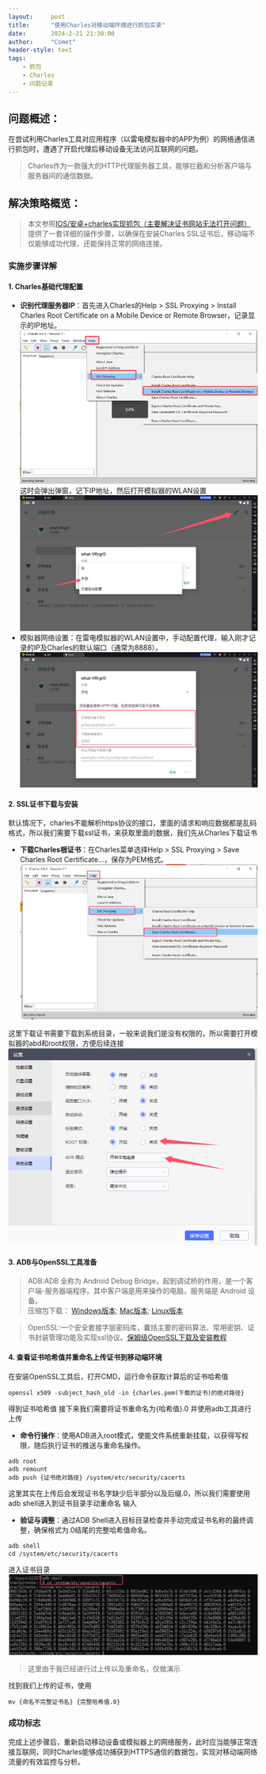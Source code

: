 ```yaml
---
layout:     post
title:      "使用Charles对移动端环境进行抓包实录"
date:       2024-2-21 21:30:00
author:     "Comet"
header-style: text
tags:
    - 抓包
    - Charles
    - 问题记录
---
```



## 问题概述：
在尝试利用Charles工具对应用程序（以雷电模拟器中的APP为例）的网络通信进行抓包时，遭遇了开启代理后移动设备无法访问互联网的问题。
> Charles作为一款强大的HTTP代理服务器工具，能够拦截和分析客户端与服务器间的通信数据。

## 解决策略概览：
> 本文参照[IOS/安卓+charles实现抓包（主要解决证书网站无法打开问题）](https://blog.csdn.net/qq_53631388/article/details/134706062#:~:text=%E6%89%93%E5%BC%80charles-%3EHelp-%3ESSL%20Proxying-%3ESave%20Charles%20Root%20Certificate...%2C%E5%B0%86%E8%AF%81%E4%B9%A6%E4%BF%9D%E5%AD%98%E6%88%90pem%E7%9A%84%E6%A0%BC%E5%BC%8F%20%E9%80%89%E6%8B%A9%E5%88%9A%E5%88%9A%E5%88%9B%E5%BB%BA%E7%9A%84charles%E6%96%87%E4%BB%B6%E5%A4%B9%EF%BC%8C%E7%84%B6%E5%90%8E%E5%90%8C%E8%B7%AF%E5%BE%84%E4%B8%8B%E4%BC%9A%E5%87%BA%E7%8E%B0%E4%B8%80%E4%B8%AAcharles.pem%20%E8%AE%A1%E7%AE%97%E8%AF%81%E4%B9%A6hash%E5%80%BC%E5%B9%B6%E4%BF%AE%E6%94%B9%E8%AF%81%E4%B9%A6%E5%90%8D%E7%A7%B0%20%E4%BD%BF%E7%94%A8%E4%B8%8B%E9%9D%A2%E7%9A%84%E6%8C%87%E4%BB%A4%E8%8E%B7%E5%8F%96%E8%AF%81%E4%B9%A6%E6%96%87%E4%BB%B6%E7%9A%84hash%E5%80%BC%EF%BC%8C%E5%9B%BE%E4%B8%AD0fd5834%E5%B0%B1%E6%98%AF%E8%AE%A1%E7%AE%97%E5%87%BA%E6%9D%A5%E7%9A%84hash%E5%80%BC%EF%BC%8C%E5%B0%86charels.pem%E4%BF%AE%E6%94%B9%E6%88%90%22hash%E5%80%BC.0%22%2C%E5%A6%820fd5834.0,x%20509%20-subject_hash_old%20-%20in%20%3C%20charles.pem%E7%9A%84%E7%BB%9D%E5%AF%B9%E8%B7%AF%E5%BE%84%20%3E)
提供了一套详细的操作步骤，以确保在安装Charles SSL证书后，移动端不仅能够成功代理，还能保持正常的网络连接。
### 实施步骤详解
#### 1. Charles基础代理配置
- **识别代理服务器IP**：首先进入Charles的Help > SSL Proxying > Install Charles Root Certificate on a Mobile Device or Remote Browser，记录显示的IP地址。<br>
![Charles_1](/img/in-post/post_charles/Charles_1.png)
这时会弹出弹窗，记下IP地址，然后打开模拟器的WLAN设置
![Charles_2](/img/in-post/post_charles/Charles_2.png)
- 模拟器网络设置：在雷电模拟器的WLAN设置中，手动配置代理，输入刚才记录的IP及Charles的默认端口（通常为8888）。
![Charles_3](/img/in-post/post_charles/Charles_3.png)
#### 2. SSL证书下载与安装
默认情况下，charles不能解析https协议的接口，里面的请求和响应数据都是乱码格式，所以我们需要下载ssl证书，来获取里面的数据，我们先从Charles下载证书
- **下载Charles根证书**：在Charles菜单选择Help > SSL Proxying > Save Charles Root Certificate...，保存为PEM格式。
![Charles_5](/img/in-post/post_charles/Charles_5.png)

这里下载证书需要下载到系统目录，一般来说我们是没有权限的，所以需要打开模拟器的abd和root权限，方便后续连接
![Charles_4](/img/in-post/post_charles/Charles_4.png)
#### 3. ADB与OpenSSL工具准备
> ADB:ADB 全称为 Android Debug Bridge，起到调试桥的作用，是一个客户端-服务器端程序。其中客户端是用来操作的电脑，服务端是 Android 设备。</br>
压缩包下载：
[Windows版本](https://dl.google.com/android/repository/platform-tools-latest-windows.zip);
[Mac版本](https://dl.google.com/android/repository/platform-tools-latest-darwin.zip);
[Linux版本](https://dl.google.com/android/repository/platform-tools-latest-linux.zip)

> OpenSSL:一个安全套接字层密码库，囊括主要的密码算法、常用密钥、证书封装管理功能及实现ssl协议。[保姆级OpenSSL下载及安装教程](https://blog.csdn.net/loveryunz/article/details/136739887)

#### 4. 查看证书哈希值并重命名上传证书到移动端环境
在安装OpenSSL工具后，打开CMD，运行命令获取计算后的证书哈希值
```
openssl x509 -subject_hash_old -in {charles.pem(下载的证书)的绝对路径}
```
得到证书哈希值
接下来我们需要将证书重命名为{哈希值}.0
并使用adb工具进行上传
- **命令行操作**：使用ADB进入root模式，使能文件系统重新挂载，以获得写权限，随后执行证书的推送与重命名操作。
```
adb root
adb remount
adb push {证书绝对路径} /system/etc/security/cacerts
```
这里其实在上传后会发现证书名字缺少后半部分以及后缀.0，所以我们需要使用adb shell进入到证书目录手动重命名
输入
- **验证与调整**：通过ADB Shell进入目标目录检查并手动完成证书名称的最终调整，确保格式为.0结尾的完整哈希值命名。
```
adb shell
cd /system/etc/security/cacerts
```
进入证书目录
![Charles_6](/img/in-post/post_charles/Charles_6.png)
> 这里由于我已经进行过上传以及重命名，仅做演示

找到我们上传的证书，使用
```
mv {命名不完整证书名} {完整哈希值.0}
```
### 成功标志
完成上述步骤后，重新启动移动设备或模拟器上的网络服务，此时应当能够正常连接互联网，同时Charles能够成功捕获到HTTPS通信的数据包，实现对移动端网络流量的有效监控与分析。
